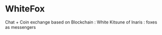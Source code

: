 # WhiteFox
Chat + Coin exchange based on Blockchain : White Kitsune of Inaris : foxes as messengers
